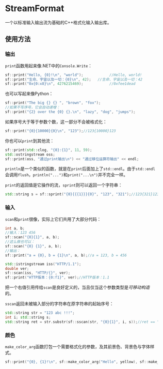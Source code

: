 # StreamFormat
一个以标准输入输出流为基础的C++格式化输入输出库。
## 使用方法
### 输出
`print`函数用起来像.NET中的`Console.Write`：
``` c++
sf::print("Hello, {0}!\n", "world");            //Hello, world!
sf::print("生命、宇宙以及一切：{0}\n", 42);   //生命、宇宙以及一切：42
sf::print("0x{0:x8}\n", 4276215469);            //0xfee1dead
```
也可以写起来像Python：
``` c++
sf::print("The big {} {} ", "brown", "fox");
//如果不写序号，它会自动递增：
sf::print("{2} over the {0} {}.\n", "lazy", "dog", "jumps");
```
如果序号大于等于参数个数，这一部分不会被格式化：
``` c++
sf::print("{0}{10000}{0}\n", "123");//123{10000}123
```
你也可以`print`到其他流：
``` c++
sf::print(std::clog, "{0}:{1}", 11, 59);
std::ostringstream oss;
sf::print(oss, "通过print输出\n") << "通过移位运算符输出" << endl;
```
`println`是一个类似的函数，就是在`print`后面加上了`std::endl`。由于`std::endl`会调用`flush`，`println("...")`和`print("...\n")`并不完全一样。

`print`的返回值是它操作的流，`sprint`则可以返回一个字符串：
``` c++
std::string s = sf::sprint("{0}{{{1}}}{0}", "123", "321");//123{321}123
```
### 输入
`scan`和`print`很像，实际上它们共用了大部分代码：
``` c++
int a, b;
//输入：123 456
sf::scan("{0}{1}", a, b);
//这么做也可以：
sf::scan("{0} {1}", a, b);
//输出：
sf::print("a = {0}, b = {1}\n", a, b);//a = 123, b = 456

std::istringstream iss("HTTP/1.1");
double ver;
sf::scan(iss, "HTTP/{}", ver);
sf::print("HTTP版本：{0:f1}", ver);//HTTP版本：1.1
```
把一个右值引用传给`scan`是良好定义的，当且仅当这个参数类型是*可移动构造*的。

`sscan`返回未被输入部分的字符串在原字符串的起始序号：
``` c++
std::string str = "123 abc !!!";
int i; std::string s;
std::string ret = str.substr(sf::sscan(str, "{0}{1}", i, s));//ret == " !!!"
```
### 颜色
`make_color_arg`函数打包一个需要格式化的参数，及其前景色、背景色与字体样式。
``` c++
sf::print("{0}, {1}!\n", sf::make_color_arg("Hello", yellow), sf::make_color_arg("world", bright_cyan, blue, underline));
```
